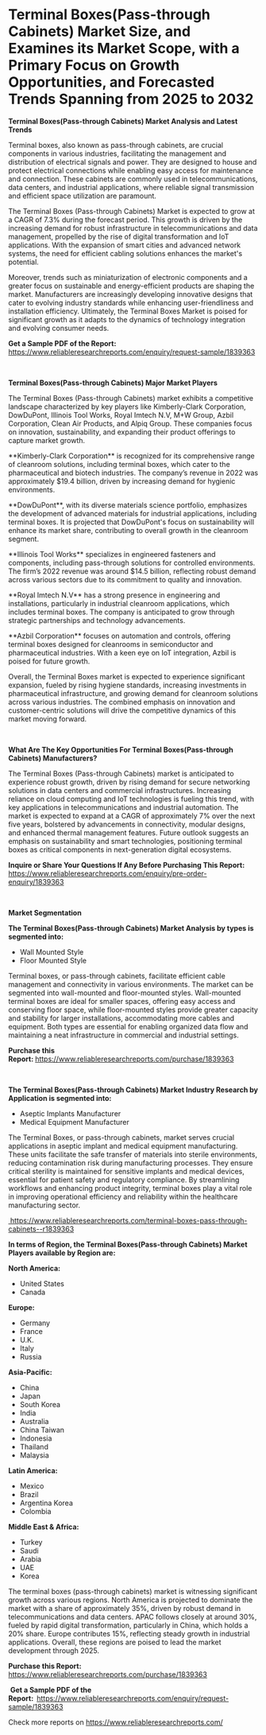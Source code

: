 <p><h1>Terminal Boxes(Pass-through Cabinets) Market Size, and Examines its Market Scope, with a Primary Focus on Growth Opportunities, and Forecasted Trends Spanning from 2025 to 2032</h1></p><p><strong>Terminal Boxes(Pass-through Cabinets) Market Analysis and Latest Trends</strong></p>
<p><p>Terminal boxes, also known as pass-through cabinets, are crucial components in various industries, facilitating the management and distribution of electrical signals and power. They are designed to house and protect electrical connections while enabling easy access for maintenance and connection. These cabinets are commonly used in telecommunications, data centers, and industrial applications, where reliable signal transmission and efficient space utilization are paramount.</p><p>The Terminal Boxes (Pass-through Cabinets) Market is expected to grow at a CAGR of 7.3% during the forecast period. This growth is driven by the increasing demand for robust infrastructure in telecommunications and data management, propelled by the rise of digital transformation and IoT applications. With the expansion of smart cities and advanced network systems, the need for efficient cabling solutions enhances the market's potential. </p><p>Moreover, trends such as miniaturization of electronic components and a greater focus on sustainable and energy-efficient products are shaping the market. Manufacturers are increasingly developing innovative designs that cater to evolving industry standards while enhancing user-friendliness and installation efficiency. Ultimately, the Terminal Boxes Market is poised for significant growth as it adapts to the dynamics of technology integration and evolving consumer needs.</p></p>
<p><strong>Get a Sample PDF of the Report:&nbsp;</strong> <a href="https://www.reliableresearchreports.com/enquiry/request-sample/1839363?utm_campaign=3040&utm_medium=2&utm_source=Github&utm_content=ia&utm_term=05032025&utm_id=terminal-boxespass-through-cabinets">https://www.reliableresearchreports.com/enquiry/request-sample/1839363</a></p>
<p>&nbsp;</p>
<p><strong>Terminal Boxes(Pass-through Cabinets) Major Market Players</strong></p>
<p><p>The Terminal Boxes (Pass-through Cabinets) market exhibits a competitive landscape characterized by key players like Kimberly-Clark Corporation, DowDuPont, Illinois Tool Works, Royal Imtech N.V, M+W Group, Azbil Corporation, Clean Air Products, and Alpiq Group. These companies focus on innovation, sustainability, and expanding their product offerings to capture market growth.</p><p>**Kimberly-Clark Corporation** is recognized for its comprehensive range of cleanroom solutions, including terminal boxes, which cater to the pharmaceutical and biotech industries. The company’s revenue in 2022 was approximately $19.4 billion, driven by increasing demand for hygienic environments.</p><p>**DowDuPont**, with its diverse materials science portfolio, emphasizes the development of advanced materials for industrial applications, including terminal boxes. It is projected that DowDuPont's focus on sustainability will enhance its market share, contributing to overall growth in the cleanroom segment.</p><p>**Illinois Tool Works** specializes in engineered fasteners and components, including pass-through solutions for controlled environments. The firm’s 2022 revenue was around $14.5 billion, reflecting robust demand across various sectors due to its commitment to quality and innovation.</p><p>**Royal Imtech N.V** has a strong presence in engineering and installations, particularly in industrial cleanroom applications, which includes terminal boxes. The company is anticipated to grow through strategic partnerships and technology advancements.</p><p>**Azbil Corporation** focuses on automation and controls, offering terminal boxes designed for cleanrooms in semiconductor and pharmaceutical industries. With a keen eye on IoT integration, Azbil is poised for future growth.</p><p>Overall, the Terminal Boxes market is expected to experience significant expansion, fueled by rising hygiene standards, increasing investments in pharmaceutical infrastructure, and growing demand for cleanroom solutions across various industries. The combined emphasis on innovation and customer-centric solutions will drive the competitive dynamics of this market moving forward.</p></p>
<p>&nbsp;</p>
<p><strong>What Are The Key Opportunities For Terminal Boxes(Pass-through Cabinets) Manufacturers?</strong></p>
<p><p>The Terminal Boxes (Pass-through Cabinets) market is anticipated to experience robust growth, driven by rising demand for secure networking solutions in data centers and commercial infrastructures. Increasing reliance on cloud computing and IoT technologies is fueling this trend, with key applications in telecommunications and industrial automation. The market is expected to expand at a CAGR of approximately 7% over the next five years, bolstered by advancements in connectivity, modular designs, and enhanced thermal management features. Future outlook suggests an emphasis on sustainability and smart technologies, positioning terminal boxes as critical components in next-generation digital ecosystems.</p></p>
<p><strong>Inquire or Share Your Questions If Any Before Purchasing This Report:</strong> <a href="https://www.reliableresearchreports.com/enquiry/pre-order-enquiry/1839363?utm_campaign=3040&utm_medium=2&utm_source=Github&utm_content=ia&utm_term=05032025&utm_id=terminal-boxespass-through-cabinets">https://www.reliableresearchreports.com/enquiry/pre-order-enquiry/1839363</a></p>
<p>&nbsp;</p>
<p><strong>Market Segmentation</strong></p>
<p><strong>The Terminal Boxes(Pass-through Cabinets) Market Analysis by types is segmented into:</strong></p>
<p><ul><li>Wall Mounted Style</li><li>Floor Mounted Style</li></ul></p>
<p><p>Terminal boxes, or pass-through cabinets, facilitate efficient cable management and connectivity in various environments. The market can be segmented into wall-mounted and floor-mounted styles. Wall-mounted terminal boxes are ideal for smaller spaces, offering easy access and conserving floor space, while floor-mounted styles provide greater capacity and stability for larger installations, accommodating more cables and equipment. Both types are essential for enabling organized data flow and maintaining a neat infrastructure in commercial and industrial settings.</p></p>
<p><strong>Purchase this Report:&nbsp;</strong><a href="https://www.reliableresearchreports.com/purchase/1839363?utm_campaign=3040&utm_medium=2&utm_source=Github&utm_content=ia&utm_term=05032025&utm_id=terminal-boxespass-through-cabinets">https://www.reliableresearchreports.com/purchase/1839363</a></p>
<p>&nbsp;</p>
<p><strong>The Terminal Boxes(Pass-through Cabinets) Market Industry Research by Application is segmented into:</strong></p>
<p><ul><li>Aseptic Implants Manufacturer</li><li>Medical Equipment Manufacturer</li></ul></p>
<p><p>The Terminal Boxes, or pass-through cabinets, market serves crucial applications in aseptic implant and medical equipment manufacturing. These units facilitate the safe transfer of materials into sterile environments, reducing contamination risk during manufacturing processes. They ensure critical sterility is maintained for sensitive implants and medical devices, essential for patient safety and regulatory compliance. By streamlining workflows and enhancing product integrity, terminal boxes play a vital role in improving operational efficiency and reliability within the healthcare manufacturing sector.</p></p>
<p><a href="https://www.reliableresearchreports.com/terminal-boxes-pass-through-cabinets--r1839363?utm_campaign=3040&utm_medium=2&utm_source=Github&utm_content=ia&utm_term=05032025&utm_id=terminal-boxespass-through-cabinets">&nbsp;https://www.reliableresearchreports.com/terminal-boxes-pass-through-cabinets--r1839363</a></p>
<p><strong>In terms of Region, the Terminal Boxes(Pass-through Cabinets) Market Players available by Region are:</strong></p>
<p>
    <p> <strong> North America: </strong>
        <ul>
            <li>United States</li>
            <li>Canada</li>
        </ul>
        </p> 
    <p> <strong> Europe: </strong>
        <ul>
            <li>Germany</li>
            <li>France</li>
            <li>U.K.</li>
            <li>Italy</li>
            <li>Russia</li>
        </ul>
        </p> 
    <p> <strong> Asia-Pacific: </strong>
        <ul>
            <li>China</li>
            <li>Japan</li>
            <li>South Korea</li>
            <li>India</li>
            <li>Australia</li>
            <li>China Taiwan</li>
            <li>Indonesia</li>
            <li>Thailand</li>
            <li>Malaysia</li>
        </ul>
        </p> 
    <p> <strong> Latin America: </strong>
        <ul>
            <li>Mexico</li>
            <li>Brazil</li>
            <li>Argentina Korea</li>
            <li>Colombia</li>
        </ul>
        </p> 
    <p> <strong> Middle East & Africa: </strong>
        <ul>
            <li>Turkey</li>
            <li>Saudi</li>
            <li>Arabia</li>
            <li>UAE</li>
            <li>Korea</li>
        </ul>
    </p>
    </p>
<p><p>The terminal boxes (pass-through cabinets) market is witnessing significant growth across various regions. North America is projected to dominate the market with a share of approximately 35%, driven by robust demand in telecommunications and data centers. APAC follows closely at around 30%, fueled by rapid digital transformation, particularly in China, which holds a 20% share. Europe contributes 15%, reflecting steady growth in industrial applications. Overall, these regions are poised to lead the market development through 2025.</p></p>
<p><strong>Purchase this Report: </strong><a href="https://www.reliableresearchreports.com/purchase/1839363?utm_campaign=3040&utm_medium=2&utm_source=Github&utm_content=ia&utm_term=05032025&utm_id=terminal-boxespass-through-cabinets">https://www.reliableresearchreports.com/purchase/1839363</a></p>
<p>&nbsp;<strong>Get a Sample PDF of the Report:&nbsp;&nbsp;</strong><a href="https://www.reliableresearchreports.com/enquiry/request-sample/1839363?utm_campaign=3040&utm_medium=2&utm_source=Github&utm_content=ia&utm_term=05032025&utm_id=terminal-boxespass-through-cabinets">https://www.reliableresearchreports.com/enquiry/request-sample/1839363</a></p>
<p><strong></strong></p>
<p>Check more reports on <a href="https://www.reliableresearchreports.com/?utm_campaign=3040&utm_medium=2&utm_source=Github&utm_content=ia&utm_term=05032025&utm_id=terminal-boxespass-through-cabinets">https://www.reliableresearchreports.com/</a></p>